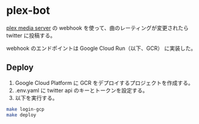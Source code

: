 # plex-bot

[plex media server](https://www.plex.tv/) の webhook を使って、曲のレーティングが変更されたら twitter に投稿する。

webhook のエンドポイントは Google Cloud Run（以下、GCR） に実装した。

## Deploy

1. Google Cloud Platform に GCR をデプロイするプロジェクトを作成する。
2. .env.yaml に twitter api のキーとトークンを設定する。
3. 以下を実行する。

```bash
make login-gcp
make deploy
```